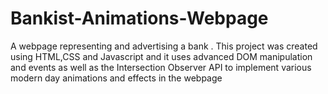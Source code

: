 # Bankist-Animations-Webpage
A webpage representing and advertising a bank .
This project was created using HTML,CSS and Javascript and it uses advanced DOM manipulation and events as well as the Intersection Observer API to 
implement various modern day animations and effects in the webpage
